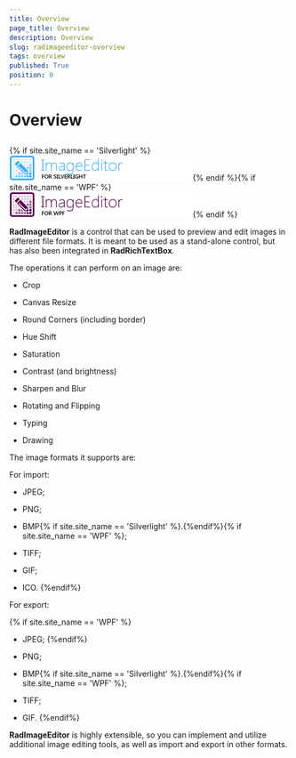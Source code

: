 ```yaml
---
title: Overview
page_title: Overview
description: Overview
slug: radimageeditor-overview
tags: overview
published: True
position: 0
---
```


# Overview



## 

{% if site.site_name == 'Silverlight' %}![](images/RadImageEditor_Overview_sl.png){% endif %}{% if site.site_name == 'WPF' %}![](images/RadImageEditor_Overview_wpf.png){% endif %}

__RadImageEditor__ is a control that can be used to preview and edit images in different file formats. It is meant to be used as a stand-alone control, but has also been integrated in __RadRichTextBox__.
         

The operations it can perform on an image are: 

* Crop 

* Canvas Resize

* Round Corners (including border)

* Hue Shift

* Saturation

* Contrast (and brightness) 

* Sharpen and Blur

* Rotating and Flipping

* Typing

* Drawing


The image formats it supports are: 

For import: 

* JPEG; 

* PNG; 

* BMP{% if site.site_name == 'Silverlight' %}.{%endif%}{% if site.site_name == 'WPF' %};

* TIFF;

* GIF;

* ICO.
{%endif%}

For export: 

{% if site.site_name == 'WPF' %}
* JPEG;
{%endif%}

* PNG; 

* BMP{% if site.site_name == 'Silverlight' %}.{%endif%}{% if site.site_name == 'WPF' %};

* TIFF;

* GIF.
{%endif%}

__RadImageEditor__ is highly extensible, so you can implement and utilize additional image editing tools, as well as import and export in other formats. 
